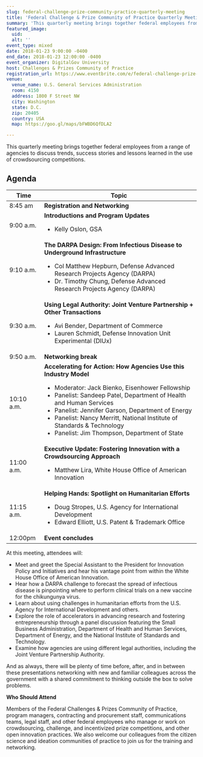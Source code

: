 ```yaml
---
slug: federal-challenge-prize-community-practice-quarterly-meeting
title: 'Federal Challenge & Prize Community of Practice Quarterly Meeting'
summary: 'This quarterly meeting brings together federal employees from a range of agencies to discuss trends, success stories and lessons learned in the use of crowdsourcing competitions&#46;'
featured_image: 
  uid: 
  alt: ''
event_type: mixed
date: 2018-01-23 9:00:00 -0400
end_date: 2018-01-23 12:00:00 -0400
event_organizer: DigitalGov University
host: Challenges & Prizes Community of Practice
registration_url: https://www.eventbrite.com/e/federal-challenge-prize-community-of-practice-quarterly-meeting-registration-41463270759
venue: 
  venue_name: U.S. General Services Administration
  room: 4150
  address: 1800 F Street NW
  city: Washington
  state: D.C.
  zip: 20405
  country: USA
  map: https://goo.gl/maps/bFWBD6QfDLA2

---
```


This quarterly meeting brings together federal employees from a range of agencies to discuss trends, success stories and lessons learned in the use of crowdsourcing competitions.

## Agenda

| Time | Topic | 
| ---- | ----|
| 8:45 am  | **Registration and Networking** |
| 9:00 a.m. | **Introductions and Program Updates** <ul><li>Kelly Oslon, GSA</li></ul> |  
| 9:10 a.m. | **The DARPA Design: From Infectious Disease to Underground Infrastructure** <ul><li>Col Matthew Hepburn, Defense Advanced Research Projects Agency (DARPA)</li><li>Dr. Timothy Chung, Defense Advanced Research Projects Agency (DARPA)</ul> | 
| 9:30 a.m. | **Using Legal Authority: Joint Venture Partnership + Other Transactions** <ul><li>Avi Bender, Department of Commerce </li><li> Lauren Schmidt, Defense Innovation Unit Experimental (DIUx)</li></ul>| 
| 9:50 a.m. | **Networking break** | 
|10:10 a.m. | **Accelerating for Action: How Agencies Use this Industry Model** <ul><li>Moderator: Jack Bienko, Eisenhower Fellowship</li><li> Panelist: Sandeep Patel, Department of Health and Human Services</li><li>Panelist: Jennifer Garson, Department of Energy</li><li>Panelist: Nancy Merritt, National Institute of Standards & Technology </li> <li>Panelist: Jim Thompson, Department of State</li></ul>| 
| 11:00 a.m. | **Executive Update: Fostering Innovation with a Crowdsourcing Approach** <ul><li>Matthew Lira, White House Office of American Innovation</li></ul> |
| 11:15 a.m. | **Helping Hands: Spotlight on Humanitarian Efforts** <ul><li>Doug Stropes, U.S. Agency for International Development</li><li> Edward Elliott,  U.S. Patent & Trademark Office</li></ul>| | 
| 12:00pm  | **Event concludes** |


At this meeting, attendees will:

- Meet and greet the Special Assistant to the President for Innovation Policy and Initiatives and hear his vantage point from within the White House Office of American Innovation.
- Hear how a DARPA challenge to forecast the spread of infectious disease is pinpointing where to perform clinical trials on a new vaccine for the chikungunya virus.
- Learn about using challenges in humanitarian efforts from the U.S. Agency for International Development and others.
- Explore the role of accelerators in advancing research and fostering entrepreneurship through a panel discussion featuring the Small Business Administration, Department of Health and Human Services, Department of Energy, and the National Institute of Standards and Technology.
- Examine how agencies are using different legal authorities, including the Joint Venture Partnership Authority.

And as always, there will be plenty of time before, after, and in between these presentations networking with new and familiar colleagues across the government with a shared commitment to thinking outside the box to solve problems.

**Who Should Attend**

Members of the Federal Challenges & Prizes Community of Practice, program managers, contracting and procurement staff, communications teams, legal staff, and other federal employees who manage or work on crowdsourcing, challenge, and incentivized prize competitions, and other open innovation practices. We also welcome our colleagues from the citizen science and ideation communities of practice to join us for the training and networking.
